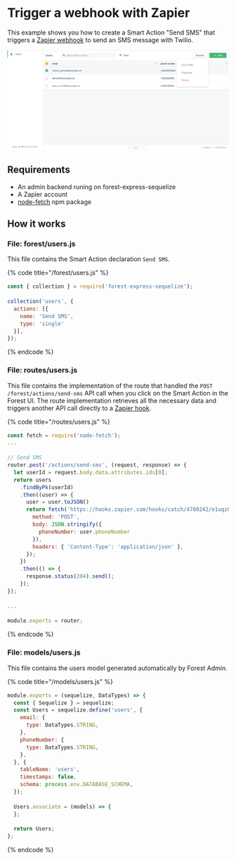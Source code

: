 # Trigger a webhook with Zapier

This example shows you how to create a Smart Action "Send SMS" that triggers a [Zapier webhook](https://zapier.com/zapbook/webhook/) to send an SMS message with Twilio.

![](../../.gitbook/assets/screenshot-2020-03-10-at-16.28.18.png)

## Requirements

* An admin backend runing on forest-express-sequelize
* A Zapier account
* [node-fetch](https://www.npmjs.com/package/node-fetch) npm package

## How it works

### **File: forest/users.js**

This file contains the Smart Action declaration `Send SMS`.

{% code title="/forest/users.js" %}
```javascript
const { collection } = require('forest-express-sequelize');

collection('users', {
  actions: [{
    name: 'Send SMS',
    type: 'single'
  }],
});
```
{% endcode %}

### **File: routes/users.js**

This file contains the implementation of the route that handled the `POST /forest/actions/send-sms` API call when you click on the Smart Action in the Forest UI. The route implementation retrieves all the necessary data and triggers another API call directly to a [Zapier hook](https://zapier.com/zapbook/webhook/).

{% code title="/routes/users.js" %}
```javascript
const fetch = require('node-fetch');
...

// Send SMS
router.post('/actions/send-sms', (request, response) => {
  let userId = request.body.data.attributes.ids[0];
  return users
    .findByPk(userId)
    .then((user) => {
      user = user.toJSON()
      return fetch('https://hooks.zapier.com/hooks/catch/4760242/o1uqz0r/silent', {
        method: 'POST',
        body: JSON.stringify({
          phoneNumber: user.phoneNumber
        }),
        headers: { 'Content-Type': 'application/json' },
      });
    })
    .then(() => {
      response.status(204).send();
    });
});

...

module.exports = router;
```
{% endcode %}

### File: models/users.js

This file contains the users model generated automatically by Forest Admin.

{% code title="/models/users.js" %}
```javascript
module.exports = (sequelize, DataTypes) => {
  const { Sequelize } = sequelize;
  const Users = sequelize.define('users', {
    email: {
      type: DataTypes.STRING,
    },
    phoneNumber: {
      type: DataTypes.STRING,
    },
  }, {
    tableName: 'users',
    timestamps: false,
    schema: process.env.DATABASE_SCHEMA,
  });

  Users.associate = (models) => {
  };

  return Users;
};
```
{% endcode %}

